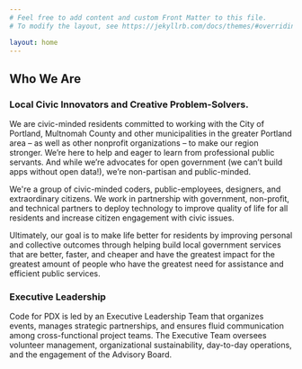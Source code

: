 ```yaml
---
# Feel free to add content and custom Front Matter to this file.
# To modify the layout, see https://jekyllrb.com/docs/themes/#overriding-theme-defaults

layout: home
---
```

## Who We Are

### Local Civic Innovators and Creative Problem-Solvers.

We are civic-minded residents committed to working with the City of Portland, Multnomah County and other municipalities in the greater Portland area – as well as other nonprofit organizations – to make our region stronger. We’re here to help and eager to learn from professional public servants. And while we’re advocates for open government (we can’t build apps without open data!), we’re non-partisan and public-minded.

We're a group of civic-minded coders, public-employees, designers, and extraordinary citizens. We work in partnership with government, non-profit, and technical partners to deploy technology to improve quality of life for all residents and increase citizen engagement with civic issues.

Ultimately, our goal is to make life better for residents by improving personal and collective outcomes through helping build local government services that are better, faster, and cheaper and have the greatest impact for the greatest amount of people who have the greatest need for assistance and efficient public services.

### Executive Leadership

Code for PDX is led by an Executive Leadership Team that organizes events, manages strategic partnerships, and ensures fluid communication among cross-functional project teams. The Executive Team oversees volunteer management, organizational sustainability, day-to-day operations, and the engagement of the Advisory Board.
